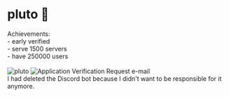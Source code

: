 # pluto 🚀
Achievements:\
\- early verified\
\- serve 1500 servers\
\- have 250000 users\
\
![pluto](https://github.com/tthijm/pluto-js/assets/59415467/6eeaeb1a-19b2-4489-ab9b-ba296b2ef580)
![Application Verification Request e-mail](https://user-images.githubusercontent.com/59415467/113766005-40169680-971d-11eb-93a6-b30e583c7ee1.png)\
I had deleted the Discord bot because I didn't want to be responsible for it anymore.
